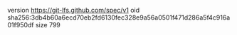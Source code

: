 version https://git-lfs.github.com/spec/v1
oid sha256:3db4b60a6ecd70eb2fd6130fec328e9a56a0501f471d286a5f4c916a01f950df
size 799
